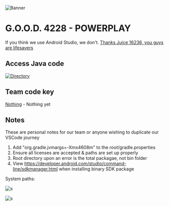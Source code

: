 ![Banner](https://user-images.githubusercontent.com/62531512/155822463-4ba77743-a62b-4a53-9439-02101e53804f.png)

# G.O.O.D. 4228 - POWERPLAY

If you think we use Android Studio, we don't. [Thanks Juice 16236, you guys are lifesavers](https://marketplace.visualstudio.com/items?itemName=Juice16236.ftc-for-vs-code)

## Access Java code

[![Directory](https://user-images.githubusercontent.com/62531512/155822554-a1c3ec57-1f3f-440c-8295-465e8f28b4b6.png)](https://github.com/Lyman-Robotics/FTC-4228-Powerplay)

## Team code key

[Nothing](https://github.com/Lyman-Robotics/FTC-4228-Powerplay) - Nothing yet <br>

## Notes

These are personal notes for our team or anyone wishing to duplicate our VSCode journey

1. Add "org.gradle.jvmargs=-Xmx4608m" to the _root_/gradle.properties
2. Ensure all licenses are accepted & paths are set up properly
3. Root directory upon an error is the total packagae, not bin folder
4. View https://developer.android.com/studio/command-line/sdkmanager.html when installing binary SDK package

System paths:

![s](https://cdn.discordapp.com/attachments/894669724305215509/1013255099008696320/unknown.png?size=4096)

![s](https://cdn.discordapp.com/attachments/894669724305215509/1013255204092776528/unknown.png?size=4096)
